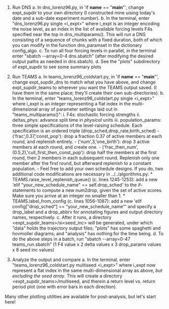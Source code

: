 1. Run DNS
    a. In dns_lorenz96.py, in 'if __name__ == "__main__"', change expt_supdir to your own directory (I constructed mine uising today's date and a sub-date experiment number).
    b. In the terminal, enter "dns_lorenz96.py single <i_expt>" where i_expt is an integer encoding the noise level, as an index in the list of available forcing levels F4s specified near the top in dns_multiparams(). This will run a DNS consisting of a sequence of chunks with a fixed duration, both of which you can modify in the function dns_paramset in the dictionary config_algo. 
    c. To run all four forcing levels in parallel, in the terminal enter "sbatch --array=0-4 dns.sbatch" (after modifying the desired output paths as needed in dns.sbatch).
    d. See the "plots" subdirectory of expt_supdir to see some summary plots
 
2. Run TEAMS
    a. In teams_lorenz96_coldstart.py, in 'if __name__ == "__main__"', change expt_supdir_dns to match what you have above, and change expt_supdir_teams to wherever you want the TEAMS output saved. (I have them in the same place; they'll create their own sub-directories). 
    b. In the terminal, enter "teams_lorenz96_coldstart.py single <i_expt>" where i_expt is an integer representing a flat index in the multi-dimensional array of parameter settings laid out in "teams_multiparams()":
        i. F4s: stochastic forcing strengths
        ii. deltas_phys: advance split time in *physical* units
        iii. population_params: three simple specifications of the level-raising schedule. Each specification is an ordered triple (drop_sched,drop_rate,birth_sched)
            - ('frac',0.37,'const_pop'): drop a fraction 0.37 of active members at each round, and replenish entirely.
            - ('num',3,'one_birth'): drop 3 active members at each round, and create one.
            - ('frac_then_num',(0.5,2),'cull_first_then_const_pop'): drop half the members at the first round, then 2 members in each subsequent round. Replenish only one member after the first round, but afterward replenish to a constant population.
            - Feel free to add your own schedule designs. If you do, two additional code modifications are necessary in ../../algorithms.py:
                * TEAMS.raise_level_replenish_queue() (c. lines 1245-1253): add a new 'elif "your_new_schedule_name" == self.drop_sched' to the if-statements to compute a new num2drop, given the set of active scores. Make sure you arrive at an integer no smaller than 1. 
                * TEAMS.label_from_config (c. lines 1056-1087): add a new 'elif config["drop_sched"] == "your_new_schedule_name"' and specify a drop_label and a drop_abbrv for annotating figures and output directory names, respectively. 
    c. After it runs, a directory <expt_supdir_teams>/si<seed_inc> will be generated, under which "data" holds the trajectory output files; "plots" has some spaghetti and hovmoller diagrams; and "analysis" has nothing for the time being. 
    d. To do the above steps in a batch, run "sbatch --array=0-47 teams_run.sbatch" (1 F4 value x 2 delta values x 3 drop_params values x 8 seed inc values)
3. Analyze the output and compare 
    a. In the terminal, enter "teams_lorenz96_coldstart.py multiseed <i_expt>" where i_expt now represent a flat index in the same multi-dimensional array as above, *but excluding the seed array*. This will create a directory <expt_supdir_teams>/multiseed, and therein a return level vs. return period plot (one with error bars in each direction). 


Many other plotting utilities are available for post-analysis, but let's start here!
    
